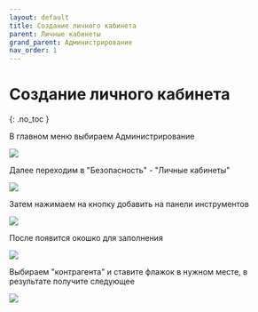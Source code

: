 ```yaml
---
layout: default
title: Создание личного кабинета
parent: Личные кабинеты
grand_parent: Администрирование
nav_order: 1
---
```


# Создание личного кабинета
{: .no_toc }

В главном меню выбираем Администрирование

![](../../images/pers.png)

Далее переходим в "Безопасность" - "Личные кабинеты"

![](../../images/perso.png)

Затем нажимаем на кнопку добавить на панели инструментов

![](../../images/person.png)

После появится окошко для заполнения

![](../../images/persona.png)

Выбираем "контрагента" и ставите флажок в нужном месте, в результате получите следующее

![](../../images/personal.png)
